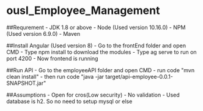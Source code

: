 # ousl_Employee_Management

##Requrement
	-	JDK 1.8 or above
	-	Node (Used version 10.16.0)
	-	NPM (Used version 6.9.0)
	-	Maven
	
##Install Angular (Used version 8)
	-	Go to the frontEnd folder and open CMD
	-	Type npm install to download the modules
	-	Type ag serve to run on port 4200
	- 	Now frontend is running

##Run API
	-	Go to the employeeAPI folder and open CMD
	-	run code "mvn clean install"
	-	then run code "java -jar target/api-employee-0.0.1-SNAPSHOT.jar"
	
##Assumptions
	-	Open for cros(Low security)
	-	No validation
	-	Used database is h2. So no need to setup mysql or else